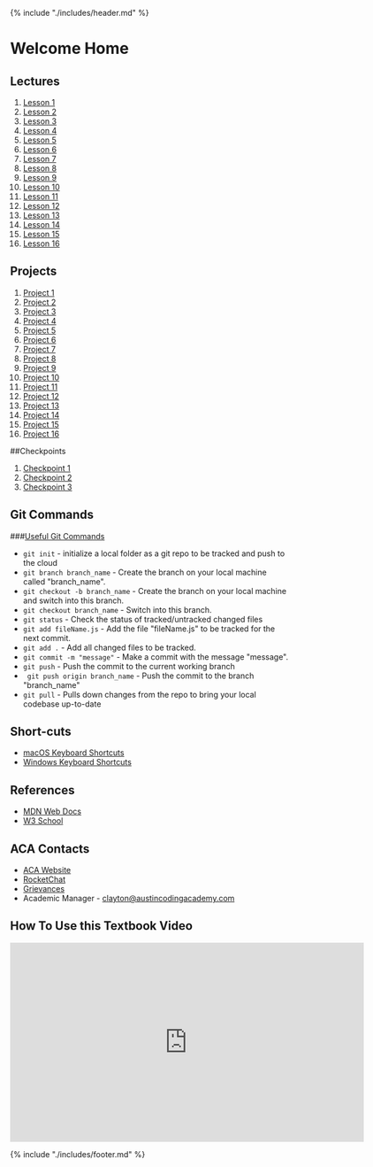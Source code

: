 {% include "./includes/header.md" %}

# Welcome Home

## Lectures
<!-- As you build out lectures in either powerpoint or google slides, make them a link here -->
<!-- References for all instructors in the future -->
1. [Lesson 1]()
1. [Lesson 2]()
1. [Lesson 3]()
1. [Lesson 4]()
1. [Lesson 5]()
1. [Lesson 6]()
1. [Lesson 7]()
1. [Lesson 8]()
1. [Lesson 9]()
1. [Lesson 10]()
1. [Lesson 11]()
1. [Lesson 12]()
1. [Lesson 13]()
1. [Lesson 14]()
1. [Lesson 15]()
1. [Lesson 16]()

## Projects
<!-- This should be a quick place for students to jump to projects. Just a link to the class day file will be good. -->
1. [Project 1](01Week/01DayClass.md)
2. [Project 2](01Week/02DayClass.md)
3. [Project 3](02Week/01DayClass.md)
4. [Project 4](02Week/02DayClass.md)
5. [Project 5](03Week/01DayClass.md)
6. [Project 6](03Week/02DayClass.md)
7. [Project 7](04Week/01DayClass.md)
8. [Project 8](04Week/02DayClass.md)
9. [Project 9](05Week/01DayClass.md)
10. [Project 10](05Week/02DayClass.md)
11. [Project 11](06Week/01DayClass.md)
12. [Project 12](06Week/02DayClass.md)
13. [Project 13](07Week/01DayClass.md)
14. [Project 14](07Week/02DayClass.md)
15. [Project 15](08Week/01DayClass.md)
16. [Project 16](08Week/02DayClass.md)


##Checkpoints
<!-- A place for them to get to the checkpoints quickly-->
1. [Checkpoint 1](checkPoints/01checkPoint.md)
2. [Checkpoint 2](checkPoints/02checkPoint.md)
3. [Checkpoint 3](checkPoints/03checkPoint.md)


## Git Commands

###[Useful Git Commands](https://medium.com/flawless-app-stories/useful-git-commands-for-everyday-use-e1a4de64037d)
* ```git init``` - initialize a local folder as a git repo to be tracked and push to the cloud
* ```git branch branch_name``` - Create the branch on your local machine called "branch_name".
* ```git checkout -b branch_name``` - Create the branch on your local machine and switch into this branch.
* ```git checkout branch_name``` - Switch into this branch.
* ``` git status ``` - Check the status of tracked/untracked changed files
* ``` git add fileName.js ``` - Add the file "fileName.js" to be tracked for the next commit.
* ``` git add . ``` - Add all changed files to be tracked.
* ``` git commit -m "message" ``` - Make a commit with the message "message".
* ``` git push ``` - Push the commit to the current working branch
* ``` git push origin branch_name``` - Push the commit to the branch "branch_name"
* ``` git pull ``` - Pulls down changes from the repo to bring your local codebase up-to-date

## Short-cuts
<!-- Give them a collections of keyboard shortcuts -->
* [macOS Keyboard Shortcuts](https://support.apple.com/en-us/HT201236)
* [Windows Keyboard Shortcuts](https://turbofuture.com/computers/keyboard-shortcut-keys)

## References
<!-- References to common websites... -->
* [MDN Web Docs](https://developer.mozilla.org/en-US/docs/Web/JavaScript)
* [W3 School](https://www.w3schools.com/)

## ACA Contacts
<!-- Links to Campus Manager, RocketChat, ACA and emails... -->
* [ACA Website](https://austincodingacademy.com)
* [RocketChat](https://chat.austincodingacademy.com/home)
* [Grievances](https://austincodingacademy.com/student-grievances/)
* Academic Manager - clayton@austincodingacademy.com

## How To Use this Textbook Video
<iframe src="https://player.vimeo.com/video/303113203" width="640" height="360" frameborder="0" webkitallowfullscreen mozallowfullscreen allowfullscreen></iframe>

{% include "./includes/footer.md" %}
